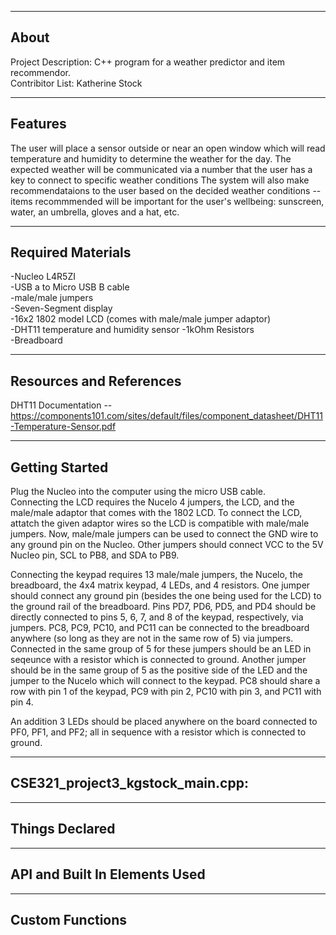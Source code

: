 -------------------
About
-------------------
Project Description: C++ program for a weather predictor and item recommendor.  
Contribitor List: Katherine Stock  


--------------------
Features
--------------------
The user will place a sensor outside or near an open window which will read temperature and humidity to determine the weather for the day. The expected weather will be communicated via a number that the user has a key to connect to specific weather conditions The system will also make recommendataions to the user based on the decided weather conditions -- items recommmended will be important for the user's wellbeing: sunscreen, water, an umbrella, gloves and a hat, etc.

--------------------
Required Materials
--------------------
-Nucleo L4R5ZI  
-USB a to Micro USB B cable   
-male/male jumpers   
-Seven-Segment display   
-16x2 1802 model LCD (comes with male/male jumper adaptor)   
-DHT11 temperature and humidity sensor 
-1kOhm Resistors   
-Breadboard   

--------------------
Resources and References
--------------------
DHT11 Documentation -- https://components101.com/sites/default/files/component_datasheet/DHT11-Temperature-Sensor.pdf  

--------------------
Getting Started
--------------------
Plug the Nucleo into the computer using the micro USB cable.  
Connecting the LCD requires the Nucelo 4 jumpers, the LCD, and the male/male adaptor that comes with the 1802 LCD. To connect the LCD, attatch the given adaptor wires so the LCD is compatible with male/male jumpers. Now, male/male jumpers can be used to connect the GND wire to any ground pin on the Nucleo. Other jumpers should connect VCC to the 5V Nucleo pin, SCL to PB8, and SDA to PB9.  

Connecting the keypad requires 13 male/male jumpers, the Nucelo, the breadboard, the 4x4 matrix keypad, 4 LEDs, and 4 resistors. One jumper should connect any ground pin (besides the one being used for the LCD) to the ground rail of the breadboard. Pins PD7, PD6, PD5, and PD4 should be directly connected to pins 5, 6, 7, and 8 of the keypad, respectively, via jumpers.  PC8, PC9, PC10, and PC11 can be connected to the breadboard anywhere (so long as they are not in the same row of 5) via jumpers. Connected in the same group of 5 for these jumpers should be an LED in seqeunce with a resistor which is connected to ground. Another jumper should be in the same group of 5 as the positive side of the LED and the jumper to the Nucelo which will connect to the keypad. PC8 should share a row with pin 1 of the keypad, PC9 with pin 2, PC10 with pin 3, and PC11 with pin 4.  

An addition 3 LEDs should be placed anywhere on the board connected to PF0, PF1, and PF2; all in sequence with a resistor which is connected to ground.   

--------------------
CSE321_project3_kgstock_main.cpp:
--------------------


----------
Things Declared
----------
  
----------
API and Built In Elements Used
----------



----------
Custom Functions
----------




